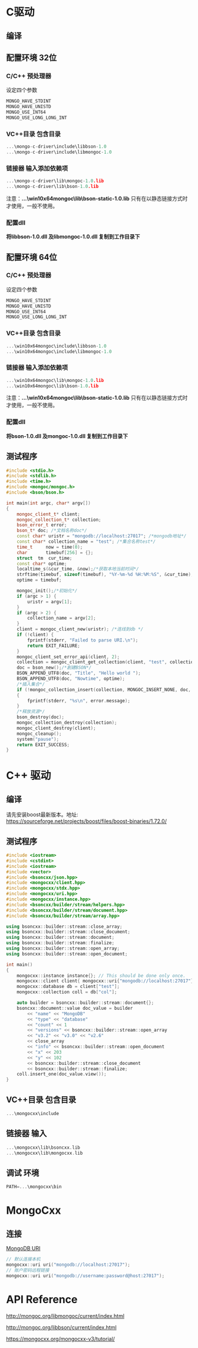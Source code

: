 # C驱动

## 编译

## 配置环境 32位

### C/C++ 预处理器

设定四个参数

```cpp
MONGO_HAVE_STDINT
MONGO_HAVE_UNISTD
MONGO_USE_INT64
MONGO_USE_LONG_LONG_INT
```

### VC++目录 包含目录

```cpp
...\mongo-c-driver\include\libbson-1.0
...\mongo-c-driver\include\libmongoc-1.0
```

### 链接器 输入添加依赖项

```cpp
...\mongo-c-driver\lib\mongoc-1.0.lib
...\mongo-c-driver\lib\bson-1.0.lib
```

注意：**...\win10x64mongoc\lib\bson-static-1.0.lib**  只有在以静态链接方式时才使用，一般不使用。

### 配置dll

**将libbson-1.0.dll 及libmongoc-1.0.dll 复制到工作目录下**

## 配置环境 64位

### C/C++ 预处理器

设定四个参数

```cpp
MONGO_HAVE_STDINT
MONGO_HAVE_UNISTD
MONGO_USE_INT64
MONGO_USE_LONG_LONG_INT
```

### VC++目录 包含目录

```cpp
...\win10x64mongoc\include\libbson-1.0
...\win10x64mongoc\include\libmongoc-1.0
```

### 链接器 输入添加依赖项

```cpp
...\win10x64mongoc\lib\mongoc-1.0.lib
...\win10x64mongoc\lib\bson-1.0.lib
```

注意：**...\win10x64mongoc\lib\bson-static-1.0.lib**  只有在以静态链接方式时才使用，一般不使用。

### 配置dll

**将bson-1.0.dll 及mongoc-1.0.dll 复制到工作目录下**

## 测试程序

```cpp
#include <stdio.h>
#include <stdlib.h>
#include <time.h>
#include <mongoc/mongoc.h>
#include <bson/bson.h>

int main(int argc, char* argv[])
{
    mongoc_client_t* client;
    mongoc_collection_t* collection;
    bson_error_t error;
    bson_t* doc; /*文档名称doc*/
    const char* uristr = "mongodb://localhost:27017"; /*mongodb地址*/
    const char* collection_name = "test"; /*集合名称test*/
    time_t     now = time(0);
    char       timebuf[256] = {};
    struct  tm  cur_time;
    const char* optime;
    localtime_s(&cur_time, &now);/*获取本地当前时间*/
    strftime(timebuf, sizeof(timebuf), "%Y-%m-%d %H:%M:%S", &cur_time);/*格式化时间*/
    optime = timebuf;

    mongoc_init();/*初始化*/
    if (argc > 1) {
        uristr = argv[1];
    }
    if (argc > 2) {
        collection_name = argv[2];
    }
    client = mongoc_client_new(uristr); /*连线到db */
    if (!client) {
        fprintf(stderr, "Failed to parse URI.\n");
        return EXIT_FAILURE;
    }
    mongoc_client_set_error_api(client, 2);
    collection = mongoc_client_get_collection(client, "test", collection_name);/*获取集合*/
    doc = bson_new();/*創建BSON*/
    BSON_APPEND_UTF8(doc, "Title", "Hello world ");
    BSON_APPEND_UTF8(doc, "Nowtime", optime);
    /*插入集合*/
    if (!mongoc_collection_insert(collection, MONGOC_INSERT_NONE, doc, NULL, &error))
    {
        fprintf(stderr, "%s\n", error.message);
    }
    /*释放资源*/
    bson_destroy(doc);
    mongoc_collection_destroy(collection);
    mongoc_client_destroy(client);
    mongoc_cleanup();
    system("pause");
    return EXIT_SUCCESS;
}
```

# C++ 驱动

## 编译

请先安装boost最新版本。地址: https://sourceforge.net/projects/boost/files/boost-binaries/1.72.0/

## 测试程序

```cpp
#include <iostream>
#include <cstdint>
#include <iostream>
#include <vector>
#include <bsoncxx/json.hpp>
#include <mongocxx/client.hpp>
#include <mongocxx/stdx.hpp>
#include <mongocxx/uri.hpp>
#include <mongocxx/instance.hpp>
#include <bsoncxx/builder/stream/helpers.hpp>
#include <bsoncxx/builder/stream/document.hpp>
#include <bsoncxx/builder/stream/array.hpp>

using bsoncxx::builder::stream::close_array;
using bsoncxx::builder::stream::close_document;
using bsoncxx::builder::stream::document;
using bsoncxx::builder::stream::finalize;
using bsoncxx::builder::stream::open_array;
using bsoncxx::builder::stream::open_document;

int main()
{
	mongocxx::instance instance{}; // This should be done only once.
	mongocxx::client client{ mongocxx::uri{"mongodb://localhost:27017"} };
	mongocxx::database db = client["test"];
	mongocxx::collection coll = db["col"];

	auto builder = bsoncxx::builder::stream::document{};
	bsoncxx::document::value doc_value = builder
		<< "name" << "MongoDB"
		<< "type" << "database"
		<< "count" << 1
		<< "versions" << bsoncxx::builder::stream::open_array
		<< "v3.2" << "v3.0" << "v2.6"
		<< close_array
		<< "info" << bsoncxx::builder::stream::open_document
		<< "x" << 203
		<< "y" << 102
		<< bsoncxx::builder::stream::close_document
		<< bsoncxx::builder::stream::finalize;
	coll.insert_one(doc_value.view());
}
```

## VC++目录 包含目录

```cpp
...\mongocxx\include
```

## 链接器 输入

```cpp
...\mongocxx\lib\bsoncxx.lib
...\mongocxx\lib\mongocxx.lib
```

## 调试 环境

```cpp
PATH=...\mongocxx\bin
```

# MongoCxx

## 连接

[MongoDB URI](https://docs.mongodb.com/manual/reference/connection-string/)

```cpp
// 默认连接本机
mongocxx::uri uri("mongodb://localhost:27017");
// 账户密码远程链接
mongocxx::uri uri("mongodb://username:password@host:27017");
```

# API Reference

http://mongoc.org/libmongoc/current/index.html

http://mongoc.org/libbson/current/index.html

https://mongocxx.org/mongocxx-v3/tutorial/

